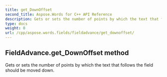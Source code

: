 ```yaml
---
title: get_DownOffset
second_title: Aspose.Words for C++ API Reference
description: Gets or sets the number of points by which the text that follows the field should be moved down. 
type: docs
weight: 0
url: /cpp/aspose.words.fields/fieldadvance/get_downoffset/
---
```

## FieldAdvance.get_DownOffset method


Gets or sets the number of points by which the text that follows the field should be moved down. 

